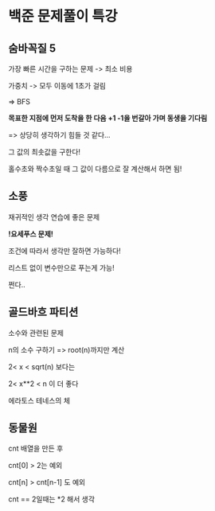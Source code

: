 # 백준 문제풀이 특강

## 숨바꼭질 5

가장 빠른 시간을 구하는 문제 -> 최소 비용

가중치 -> 모두 이동에 1초가 걸림

=> BFS

**목표한 지점에 먼저 도착을 한 다음 +1 -1을 번갈아 가며 동생을 기다림**

=> 상당히 생각하기 힘들 것 같다...

그 값의 최솟값을 구한다!

홀수초와 짝수초일 때 그 값이 다름으로 잘 계산해서 하면 됨!





## 소풍

재귀적인 생각 연습에 좋은 문제

**!요세푸스 문제!**

조건에 따라서 생각만 잘하면 가능하다!

리스트 없이 변수만으로 푸는게 가능!

쩐다..



## 골드바흐 파티션

소수와 관련된 문제

n의 소수 구하기 => root(n)까지만 계산

2< x < sqrt(n) 보다는

2< x**2 < n 이 더 좋다

에라토스 테네스의 체



## 동물원

cnt 배열을 만든 후 

cnt[0] > 2는 예외

cnt[n] > cnt[n-1] 도 예외

cnt == 2일때는 *2 해서 생각











